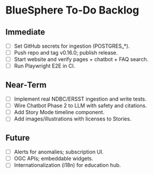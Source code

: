 # BlueSphere To‑Do Backlog

## Immediate
- [ ] Set GitHub secrets for ingestion (POSTGRES_*).
- [ ] Push repo and tag v0.16.0; publish release.
- [ ] Start website and verify pages + chatbot + FAQ search.
- [ ] Run Playwright E2E in CI.

## Near‑Term
- [ ] Implement real NDBC/ERSST ingestion and write tests.
- [ ] Wire Chatbot Phase 2 to LLM with safety and citations.
- [ ] Add Story Mode timeline component.
- [ ] Add images/illustrations with licenses to Stories.

## Future
- [ ] Alerts for anomalies; subscription UI.
- [ ] OGC APIs; embeddable widgets.
- [ ] Internationalization (i18n) for education hub.
